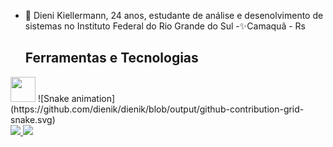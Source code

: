 - 👋 Dieni Kiellermann, 24 anos, estudante de análise e desenolvimento de sistemas no Instituto Federal do Rio Grande do Sul
 -✨Camaquã - Rs
  ## Ferramentas e Tecnologias
<img src="https://cdn.jsdelivr.net/gh/devicons/devicon/icons/flutter/flutter-original.svg" width="40" height="40"/>
![Snake animation](https://github.com/dienik/dienik/blob/output/github-contribution-grid-snake.svg)
<div>
<a href="https://github.com/dieniki">
<img height="180em" src="https://github-readme-stats.vercel.app/api/top-langs/?username=dienik&layout=compact&langs_count=7&theme=dracula"/>
<img height="180em" src="https://github-readme-stats.vercel.app/api?username=dienik&show_icons=true&theme=dracula&include_all_commits=true&count_private=true"/>
</div>
